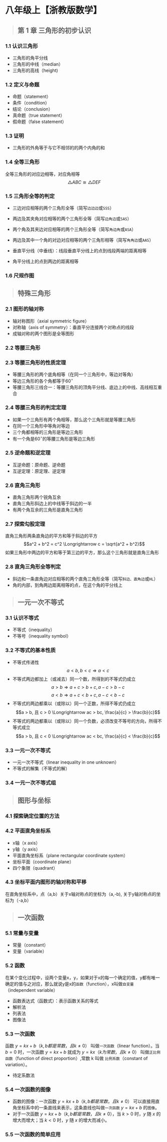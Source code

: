 # 八年级上【浙教版数学】

<a class="dwz-btn-print-pdf" href="_media/pdf/math_8a.pdf" target="_blank"></a>
> ## 第 1 章 三角形的初步认识

### 1.1 认识三角形

- 三角形的角平分线
- 三角形的中线（median）
- 三角形的高线（height)

### 1.2 定义与命题
- 命题（statement）
- 条件（condition）
- 结论（conclusion）
- 真命题（true statement）
- 假命题（false statement）

### 1.3 证明
- 三角形的外角等于与它不相邻的的两个内角的和

### 1.4 全等三角形
全等三角形的对应边相等，对应角相等
$$\triangle ABC \cong \triangle DEF$$

### 1.5 三角形全等的判定
- 三边对应相等的两个三角形全等（简写`边边边`或`SSS`）
- 两边及其夹角对应相等的两个三角形全等（简写`边角边`或`SAS`）
- 两个角及其夹边对应相等的两个三角形全等（简写`角边角`或`ASA`）
- 两边及其中一个角的对边对应相等的两个三角形相等（简写`角角边`或`AAS`）

- 垂直平分线（中垂线）：线段垂直平分线上的点到线段两端的距离相等
- 角平分线上的点到两边的距离相等

### 1.6 尺规作图

> ## 特殊三角形

### 2.1 图形的轴对称
- 轴对称图形（axial symmetric figure）
- 对称轴（axis of symmetry）：垂直平分连接两个对称点的线段
- 成轴对称的两个图形是全等图形

### 2.2 等腰三角形

### 2.3 等腰三角形的性质定理
- 等腰三角形的两个底角相等（在同一个三角形中，等边对等角）
- 等边三角形的各个角都等于$60^\circ$
- 等腰三角形三线合一：等腰三角形的顶角平分线、底边上的中线、高线相互重合

### 2.4 等腰三角形的判定定理
- 如果一个三角形有两个角相等，那么这个三角形就是等腰三角形
- 在同一个三角形中等角对等边
- 三个角都相等的三角形是等边三角形
- 有一个角是$60^\circ$的等腰三角形是等边三角形

### 2.5 逆命题和逆定理
- 互逆命题：原命题、逆命题
- 互逆定理：原定理、逆定理

### 2.6 直角三角形
- 直角三角形两个锐角互余
- 直角三角形斜边上的中线等于斜边的一半
- 有两个角互余的三角形是直角三角形

### 2.7 探索勾股定理
直角三角形两条直角边的平方和等于斜边的平方
$$a^2 + b^2 = c^2 \Longrightarrow c = \sqrt{a^2 + b^2}$$
如果三角形中两边的平方和等于第三边的平方，那么这个三角形就是直角三角形

### 2.8 直角三角形全等判定
- 斜边和一条直角边对应相等的两个直角三角形全等（简写`斜边、直角边`或`HL`）
- 角的内部，到角两边距离相等的点，在这个角的平分线上

> ## 一元一次不等式

### 3.1 认识不等式
- 不等式（inequality）
- 不等号（inequality symbol）

### 3.2 不等式的基本性质
- 不等式传递性
$$a < b, b < c \Longrightarrow a < c$$
- 不等式两边都加上（或减去）同一个数，所得到的不等式仍成立
$$a > b \Longrightarrow a + c > b + c, a - c > b -c$$
$$a < b \Longrightarrow a + c < b + c, a - c < b -c$$
- 不等式的两边都乘以（或除以）同一个正数，所得不等式仍成立
$$a > b, 且 c > 0 \Longrightarrow ac > bc, \frac{a}{c} > \frac{b}{c}$$
- 不等式的两边都乘以（或除以）同一个负数，必须改变不等号的方向，所得不等式成立
$$a > b, 且 c < 0 \Longrightarrow ac < bc, \frac{a}{c} < \frac{b}{c}$$

### 3.3 一元一次不等式
- 一元一次不等式（linear inequality in one unknown）
- 不等式的解集（不等式的解）

### 3.4 一元一次不等式组

> ## 图形与坐标

### 4.1 探索确定位置的方法

### 4.2 平面直角坐标系
- x轴（x axis）
- y轴（y axis）
- 平面直角坐标系（plane rectangular coordinate system）
- 坐标平面（coordinate plane）
- 四个象限（quadrant）

### 4.3 坐标平面内图形的轴对称和平移
在直角坐标系中，点（a,b）关于x轴对称点的坐标为（a,-b), 关于y轴对称点的坐标为（-a,b）

> ## 一次函数

### 5.1 常量与变量
- 常量（constant）
- 变量（variable）

### 5.2 函数
在某个变化过程中，设两个变量x，y，如果对于x的每一个确定的值，y都有唯一确定的值与之对应，那么就说y是x的`函数`（function），x叫做`自变量`（independent variable）
- 函数表达式（函数式）：表示函数关系的等式
- 解析法
- 列表法
- 图像法

### 5.3 一次函数
函数 $y = kx + b（k,b都是常数，且k \neq 0）$ 叫做`一次函数`（linear function）。当 $b = 0$ 时，一次函数 $y = kx + b$ 就成为 $y = kx（k为常数，且k \neq 0）$ 叫做`正比例函数`（function of direct proportion）,常数 k 叫做 `比例系数`（constant of variation）。

- 待定系数法

### 5.4 一次函数的图像
- 函数的图像：一次函数 $y = kx + b（k,b都是常数，且k \neq 0）$ 可以直接用直角坐标系中的一条直线来表示，这条直线也叫做`一次函数` $y = kx +b$ 的`图像`。
- 对于一次函数 $y = kx + b（k,b都是常数，且k \neq 0）$，当 $k > 0$ 时，$y$ 随 $x$ 的增大而增大；当 $k < 0$ 时，$y$ 随 $x$ 的增大而减小。

### 5.5 一次函数的简单应用
